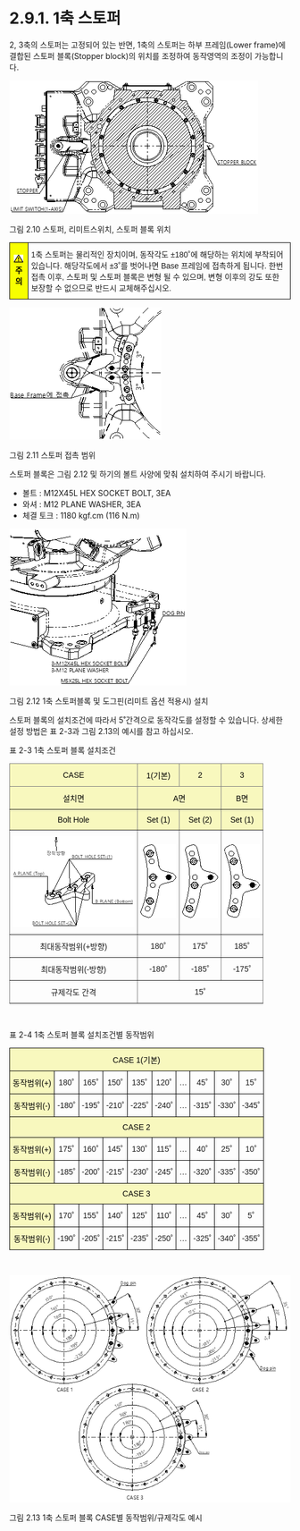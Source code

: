 ﻿# 2.9.1. 1축 스토퍼 

2, 3축의 스토퍼는 고정되어 있는 반면, 1축의 스토퍼는 하부 프레임(Lower frame)에 결합된 스토퍼 블록(Stopper block)의 위치를 조정하여 동작영역의 조정이 가능합니다. 


![](../../_assets/그림_2.10_스토퍼_리미트스위치_스토퍼블록_위치.png)

그림 2.10 스토퍼, 리미트스위치, 스토퍼 블록 위치

<style type="text/css">
.tg  {border-collapse:collapse;border-spacing:0;}
.tg td{border-color:black;border-style:solid;border-width:1px;font-family:Arial, sans-serif;font-size:14px;
  overflow:hidden;padding:10px 5px;word-break:normal;}
.tg th{border-color:black;border-style:solid;border-width:1px;font-family:Arial, sans-serif;font-size:14px;
  font-weight:normal;overflow:hidden;padding:10px 5px;word-break:normal;}
.tg .tg-cly1{text-align:left;vertical-align:middle}
.tg .tg-b001{background-color:#f8ff00;color:#000000;font-weight:bold;text-align:center;vertical-align:middle}
</style>
<table class="tg">
<thead>
  <tr>
    <td class="tg-b001"><img src="../../_assets/작은주의표시.png"> 주의</td>
    <td class="tg-cly1">1축 스토퍼는 물리적인 장치이며, 동작각도 ±180˚에 해당하는 위치에 부착되어 있습니다. 해당각도에서 ±3˚를 벗어나면 Base 프레임에 접촉하게 됩니다. 한번 접촉 이후, 스토퍼 및 스토퍼 블록은 변형 될 수 있으며, 변형 이후의 강도 또한 보장할 수 없으므로 반드시 교체해주십시오.</td>
  </tr>
</thead>
</table>



![](../../_assets/그림_2.11_스토퍼_접촉범위.png)

그림 2.11 스토퍼 접촉 범위

스토퍼 블록은 그림 2.12 및 하기의 볼트 사양에 맞춰 설치하여 주시기 바랍니다.

*	볼트	  : M12X45L HEX SOCKET BOLT, 3EA
*	와셔 	  : M12 PLANE WASHER, 3EA
*	체결 토크 : 1180 kgf.cm (116 N.m)

![](../../_assets/그림_2.12_1축스토퍼블록_및_도그핀_설치.png)

그림 2.12 1축 스토퍼블록 및 도그핀(리미트 옵션 적용시) 설치

스토퍼 블록의 설치조건에 따라서 5˚간격으로 동작각도를 설정할 수 있습니다. 상세한 설정 방법은 표 2-3과 그림 2.13의 예시를 참고 하십시오.

표 2-3 1축 스토퍼 블록 설치조건

<style type="text/css">
.tg  {border-collapse:collapse;border-spacing:0;}
.tg td{border-color:black;border-style:solid;border-width:1px;font-family:Arial, sans-serif;font-size:14px;
  overflow:hidden;padding:10px 5px;word-break:normal;}
.tg th{border-color:black;border-style:solid;border-width:1px;font-family:Arial, sans-serif;font-size:14px;
  font-weight:normal;overflow:hidden;padding:10px 5px;word-break:normal;}
.tg .tg-9wq8{border-color:inherit;text-align:center;vertical-align:middle}
.tg .tg-3h1q{background-color:#f8f8be;border-color:inherit;color:#000000;text-align:center;vertical-align:middle}
</style>
<table class="tg">
<thead>
  <tr>
    <th class="tg-3h1q">CASE</th>
    <th class="tg-3h1q">1(기본)</th>
    <th class="tg-3h1q">2</th>
    <th class="tg-3h1q">3</th>
  </tr>
</thead>
<tbody>
  <tr>
    <td class="tg-3h1q">설치면</td>
    <td class="tg-3h1q" colspan="2">A면</td>
    <td class="tg-3h1q">B면</td>
  </tr>
  <tr>
    <td class="tg-3h1q">Bolt Hole</td>
    <td class="tg-3h1q">Set (1)</td>
    <td class="tg-3h1q">Set (2)</td>
    <td class="tg-3h1q">Set (1)</td>
  </tr>
  <tr>
    <td class="tg-9wq8"><img src="../../_assets/표2-3_그림1.png"></td>
    <td class="tg-9wq8"><img src="../../_assets/표2-3_그림2.png"></td>
    <td class="tg-9wq8"><img src="../../_assets/표2-3_그림3.png"></td>
    <td class="tg-9wq8"><img src="../../_assets/표2-3_그림4.png"></td>
  </tr>
  <tr>
    <td class="tg-9wq8">최대동작범위(+방향)</td>
    <td class="tg-9wq8">180˚</td>
    <td class="tg-9wq8">175˚</td>
    <td class="tg-9wq8">185˚</td>
  </tr>
  <tr>
    <td class="tg-9wq8">최대동작범위(-방향)</td>
    <td class="tg-9wq8">-180˚</td>
    <td class="tg-9wq8">-185˚</td>
    <td class="tg-9wq8">-175˚</td>
  </tr>
  <tr>
    <td class="tg-9wq8">규제각도 간격</td>
    <td class="tg-9wq8" colspan="3">15˚</td>
  </tr>
</tbody>
</table>

    
<br>

표 2-4 1축 스토퍼 블록 설치조건별 동작범위
<style type="text/css">
.tg  {border-collapse:collapse;border-spacing:0;}
.tg td{border-color:black;border-style:solid;border-width:1px;font-family:Arial, sans-serif;font-size:14px;
  overflow:hidden;padding:10px 5px;word-break:normal;}
.tg th{border-color:black;border-style:solid;border-width:1px;font-family:Arial, sans-serif;font-size:14px;
  font-weight:normal;overflow:hidden;padding:10px 5px;word-break:normal;}
.tg .tg-gm1x{background-color:#f8f8be;color:#000000;text-align:center;vertical-align:middle}
.tg .tg-nrix{text-align:center;vertical-align:middle}
</style>
<table class="tg">
<thead>
  <tr>
    <th class="tg-gm1x" colspan="10">CASE 1(기본)</th>
  </tr>
</thead>
<tbody>
  <tr>
    <td class="tg-gm1x">동작범위(+)</td>
    <td class="tg-nrix">180˚</td>
    <td class="tg-nrix">165˚</td>
    <td class="tg-nrix">150˚</td>
    <td class="tg-nrix">135˚</td>
    <td class="tg-nrix">120˚</td>
    <td class="tg-nrix">…</td>
    <td class="tg-nrix">45˚</td>
    <td class="tg-nrix">30˚</td>
    <td class="tg-nrix">15˚</td>
  </tr>
  <tr>
    <td class="tg-gm1x">동작범위(-)</td>
    <td class="tg-nrix">-180˚</td>
    <td class="tg-nrix">-195˚</td>
    <td class="tg-nrix">-210˚</td>
    <td class="tg-nrix">-225˚</td>
    <td class="tg-nrix">-240˚</td>
    <td class="tg-nrix">…</td>
    <td class="tg-nrix">-315˚</td>
    <td class="tg-nrix">-330˚</td>
    <td class="tg-nrix">-345˚</td>
  </tr>
  <tr>
    <td class="tg-gm1x" colspan="10">CASE 2</td>
  </tr>
  <tr>
    <td class="tg-gm1x">동작범위(+)</td>
    <td class="tg-nrix">175˚</td>
    <td class="tg-nrix">160˚</td>
    <td class="tg-nrix">145˚</td>
    <td class="tg-nrix">130˚</td>
    <td class="tg-nrix">115˚</td>
    <td class="tg-nrix">…</td>
    <td class="tg-nrix">40˚</td>
    <td class="tg-nrix">25˚</td>
    <td class="tg-nrix">10˚</td>
  </tr>
  <tr>
    <td class="tg-gm1x">동작범위(-)</td>
    <td class="tg-nrix">-185˚</td>
    <td class="tg-nrix">-200˚</td>
    <td class="tg-nrix">-215˚</td>
    <td class="tg-nrix">-230˚</td>
    <td class="tg-nrix">-245˚</td>
    <td class="tg-nrix">…</td>
    <td class="tg-nrix">-320˚</td>
    <td class="tg-nrix">-335˚</td>
    <td class="tg-nrix">-350˚</td>
  </tr>
  <tr>
    <td class="tg-gm1x" colspan="10">CASE 3</td>
  </tr>
  <tr>
    <td class="tg-gm1x">동작범위(+)</td>
    <td class="tg-nrix">170˚</td>
    <td class="tg-nrix">155˚</td>
    <td class="tg-nrix">140˚</td>
    <td class="tg-nrix">125˚</td>
    <td class="tg-nrix">110˚</td>
    <td class="tg-nrix">…</td>
    <td class="tg-nrix">45˚</td>
    <td class="tg-nrix">30˚</td>
    <td class="tg-nrix">5˚</td>
  </tr>
  <tr>
    <td class="tg-gm1x">동작범위(-)</td>
    <td class="tg-nrix">-190˚</td>
    <td class="tg-nrix">-205˚</td>
    <td class="tg-nrix">-215˚</td>
    <td class="tg-nrix">-235˚</td>
    <td class="tg-nrix">-250˚</td>
    <td class="tg-nrix">…</td>
    <td class="tg-nrix">-325˚</td>
    <td class="tg-nrix">-340˚</td>
    <td class="tg-nrix">-355˚</td>
  </tr>
</tbody>
</table>

<br>

![](../../_assets/그림_2.13_1축_스토퍼_블록_CASE별_동작범위_규제각도_예시.png)

그림 2.13 1축 스토퍼 블록 CASE별 동작범위/규제각도 예시